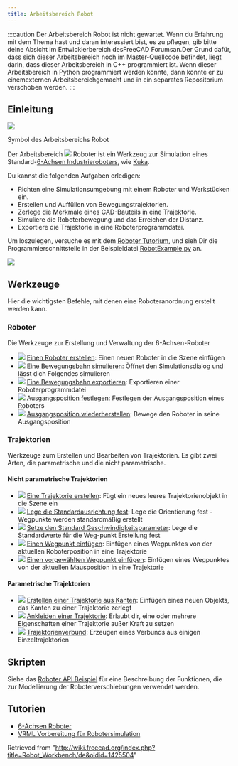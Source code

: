 ```yaml
---
title: Arbeitsbereich Robot
---
```


:::caution
Der Arbeitsbereich Robot ist nicht gewartet. Wenn du Erfahrung mit dem Thema hast und daran interessiert bist, es zu pflegen, gib bitte deine Absicht im Entwicklerbereich desFreeCAD Forumsan.Der Grund dafür, dass sich dieser Arbeitsbereich noch im Master-Quellcode befindet, liegt darin, dass dieser Arbeitsbereich in C++ programmiert ist. Wenn dieser Arbeitsbereich in Python programmiert werden könnte, dann könnte er zu einemexternen Arbeitsbereichgemacht und in ein separates Repositorium verschoben werden.
:::

## Einleitung

![](/images/Workbench_Robot.svg)

Symbol des Arbeitsbereichs Robot

Der Arbeitsbereich ![](/images/Workbench_Robot.svg) Roboter ist ein Werkzeug zur Simulation eines Standard-[6-Achsen Industrieroboters](/Robot_6-Axis/de "Robot 6-Axis/de"), wie [Kuka](http://kuka.com/).

Du kannst die folgenden Aufgaben erledigen:

- Richten eine Simulationsumgebung mit einem Roboter und Werkstücken ein.
- Erstellen und Auffüllen von Bewegungstrajektorien.
- Zerlege die Merkmale eines CAD-Bauteils in eine Trajektorie.
- Simuliere die Roboterbewegung und das Erreichen der Distanz.
- Exportiere die Trajektorie in eine Roboterprogrammdatei.

Um loszulegen, versuche es mit dem [Roboter Tutorium](/Robot_tutorial/de "Robot tutorial/de"), und sieh Dir die Programmierschnittstelle in der Beispieldatei [RobotExample.py](https://github.com/FreeCAD/FreeCAD_sf_master/blob/master/src/Mod/Robot/RobotExample.py) an.

![](/images/Robot_Workbench_example.jpg)

## Werkzeuge

Hier die wichtigsten Befehle, mit denen eine Roboteranordnung erstellt werden kann.

### Roboter

Die Werkzeuge zur Erstellung und Verwaltung der 6-Achsen-Roboter

- ![](/images/Robot_CreateRobot.svg) [Einen Roboter erstellen](/Robot_CreateRobot/de "Robot CreateRobot/de"): Einen neuen Roboter in die Szene einfügen
- ![](/images/Robot_Simulate.svg) [Eine Bewegungsbahn simulieren](/Robot_Simulate/de "Robot Simulate/de"): Öffnet den Simulationsdialog und lässt dich Folgendes simulieren
- ![](/images/Robot_Export.svg) [Eine Bewegungsbahn exportieren](/Robot_Export/de "Robot Export/de"): Exportieren einer Roboterprogrammdatei
- ![](/images/Robot_SetHomePos.svg) [Ausgangsposition festlegen](/Robot_SetHomePos/de "Robot SetHomePos/de"): Festlegen der Ausgangsposition eines Roboters
- ![](/images/Robot_RestoreHomePos.svg) [Ausgangsposition wiederherstellen](/Robot_RestoreHomePos/de "Robot RestoreHomePos/de"): Bewege den Roboter in seine Ausgangsposition

### Trajektorien

Werkzeuge zum Erstellen und Bearbeiten von Trajektorien. Es gibt zwei Arten, die parametrische und die nicht parametrische.

#### Nicht parametrische Trajektorien

- ![](/images/Robot_CreateTrajectory.svg) [Eine Trajektorie erstellen](/Robot_CreateTrajectory/de "Robot CreateTrajectory/de"): Fügt ein neues leeres Trajektorienobjekt in die Szene ein
- ![](/images/Robot_SetDefaultOrientation.svg) [Lege die Standardausrichtung fest](/index.php?title=Robot_SetDefaultOrientation/de&action=edit&redlink=1 "Robot SetDefaultOrientation/de (page does not exist)"): Lege die Orientierung fest - Wegpunkte werden standardmäßig erstellt
- ![](/images/Robot_SetDefaultValues.svg) [Setze den Standard Geschwindigkeitsparameter](/Robot_SetDefaultValues/de "Robot SetDefaultValues/de"): Lege die Standardwerte für die Weg-punkt Erstellung fest
- ![](/images/Robot_InsertWaypoint.svg) [Einen Wegpunkt einfügen](/Robot_InsertWaypoint/de "Robot InsertWaypoint/de"): Einfügen eines Wegpunktes von der aktuellen Roboterposition in eine Trajektorie
- ![](/images/Robot_InsertWaypointPre.svg) [Einen vorgewählten Wegpunkt einfügen](/Robot_InsertWaypointPre/de "Robot InsertWaypointPre/de"): Einfügen eines Wegpunktes von der aktuellen Mausposition in eine Trajektorie

#### Parametrische Trajektorien

- ![](/images/Robot_Edge2Trac.svg) [Erstellen einer Trajektorie aus Kanten](/index.php?title=Robot_Edge2Trac/de&action=edit&redlink=1 "Robot Edge2Trac/de (page does not exist)"): Einfügen eines neuen Objekts, das Kanten zu einer Trajektorie zerlegt
- ![](/images/Robot_TrajectoryDressUp.svg) [Ankleiden einer Trajektorie](/Robot_TrajectoryDressUp/de "Robot TrajectoryDressUp/de"): Erlaubt dir, eine oder mehrere Eigenschaften einer Trajektorie außer Kraft zu setzen
- ![](/images/Robot_TrajectoryCompound.svg) [Trajektorienverbund](/Robot_TrajectoryCompound/de "Robot TrajectoryCompound/de"): Erzeugen eines Verbunds aus einigen Einzeltrajektorien

## Skripten

Siehe das [Roboter API Beispiel](/Robot_API_example/de "Robot API example/de") für eine Beschreibung der Funktionen, die zur Modellierung der Roboterverschiebungen verwendet werden.

## Tutorien

- [6-Achsen Roboter](/Robot_6-Axis/de "Robot 6-Axis/de")
- [VRML Vorbereitung für Robotersimulation](/VRML_Preparation_for_Robot_Simulation/de "VRML Preparation for Robot Simulation/de")

Retrieved from "<http://wiki.freecad.org/index.php?title=Robot_Workbench/de&oldid=1425504>"
